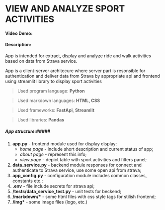 # VIEW AND ANALYZE SPORT ACTIVITIES
#### Video Demo:
#### Description:

App is intended for extract, display and analyze ride and walk activities based on data from Strava service.

App is a client-server architecure where server part is resonsible for authentication and deliver data from Strava by appropriate api and frontend using streamlit library to display sport activities

> Used program language: **Python**

> Used markdown languages: **HTML, CSS**

> Used frameworks: **FastApi**, **Streamlit**

> Used libraries: **Pandas**


##### App structure:#####

1. **app.py** - frontend module used for display display:
   - _home page_ - include short description and current status of app;
   - _about page_ - represent this info;
   - _view page_ - depict table with sport activities and filters panel;
2. **data_service.py** - backend module responses for connect and authenticate to Strava service, use some open api from strava;
3. **app_config.py** - configuration module includes common classes, constants etc.;
4. **.env** - file include secrets for strava api;
5. **/tests/data_service_test.py** - unit tests for beckend;
6. **/markdown/\*** - some html files with css style tags for stilish frontend;
7. **/img\*** - some image files (logo, etc.)